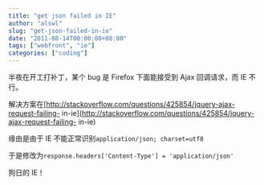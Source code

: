 ```yaml
---
title: "get json failed in IE"
author: "alswl"
slug: "get-json-failed-in-ie"
date: "2011-08-14T00:00:00+08:00"
tags: ["webfront", "ie"]
categories: ["coding"]
---
```


半夜在开工打补丁，某个 bug 是 Firefox 下面能接受到 Ajax 回调请求，而 IE 不行。

解决方案在[http://stackoverflow.com/questions/425854/jquery-ajax-request-failing-
in-ie](http://stackoverflow.com/questions/425854/jquery-ajax-request-failing-
in-ie)

缘由是由于 IE 不能正常识别`application/json; charset=utf8`

于是修改为`response.headers['Content-Type'] = 'application/json'`

狗日的 IE！

